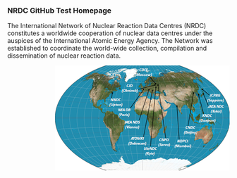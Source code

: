 <h3>
NRDC GitHub Test Homepage
</h3>

<p>
The International Network of Nuclear Reaction Data Centres (NRDC) constitutes a worldwide cooperation of nuclear data centres under the auspices of the International Atomic Energy Agency. The Network was established to coordinate the world-wide collection, compilation and dissemination of nuclear reaction data.
</p>
<img src="images/nrdc_small.png" class="imgL1" usemap="#nrdc_map" alt="nrdc map" align="right"/> 
